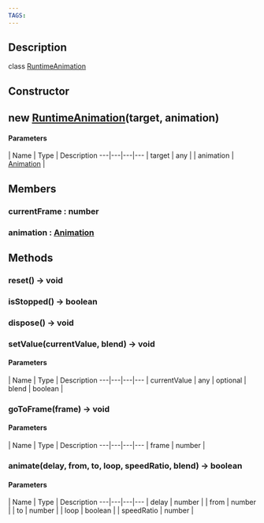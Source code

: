 ```yaml
---
TAGS:
---
```

## Description

class [RuntimeAnimation](/classes/3.1/RuntimeAnimation)



## Constructor

## new [RuntimeAnimation](/classes/3.1/RuntimeAnimation)(target, animation)



#### Parameters
 | Name | Type | Description
---|---|---|---
 | target | any | 
 | animation | [Animation](/classes/3.1/Animation) | 
## Members

### currentFrame : number



### animation : [Animation](/classes/3.1/Animation)



## Methods

### reset() &rarr; void


### isStopped() &rarr; boolean


### dispose() &rarr; void


### setValue(currentValue, blend) &rarr; void



#### Parameters
 | Name | Type | Description
---|---|---|---
 | currentValue | any | 
optional | blend | boolean | 
### goToFrame(frame) &rarr; void



#### Parameters
 | Name | Type | Description
---|---|---|---
 | frame | number | 

### animate(delay, from, to, loop, speedRatio, blend) &rarr; boolean



#### Parameters
 | Name | Type | Description
---|---|---|---
 | delay | number | 
 | from | number | 
 | to | number | 
 | loop | boolean | 
 | speedRatio | number | 
